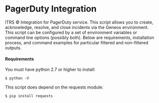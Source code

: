 # PagerDuty Integration
ITRS &copy; Integration for PagerDuty service. This script allows you to create, acknowledge, resolve, and close incidents via the Geneos environment. This script can be configured by a set of environment variables or command line options (possibly both).  Below are requirements, installation process, and command examples for particular filtered and non-filtered outputs.

#### Requirements
You must have python 2.7 or higher to install:

`$ python -V`

This script does depend on the requests module:

`$ pip install requests`
